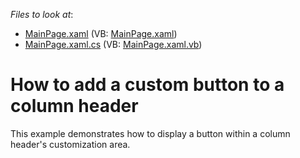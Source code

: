 <!-- default file list -->
*Files to look at*:

* [MainPage.xaml](./CS/ColumnHeaderCustomButton/MainPage.xaml) (VB: [MainPage.xaml](./VB/ColumnHeaderCustomButton/MainPage.xaml))
* [MainPage.xaml.cs](./CS/ColumnHeaderCustomButton/MainPage.xaml.cs) (VB: [MainPage.xaml.vb](./VB/ColumnHeaderCustomButton/MainPage.xaml.vb))
<!-- default file list end -->
# How to add a custom button to a column header


<p>This example demonstrates how to display a button within a column header's customization area.</p>

<br/>


